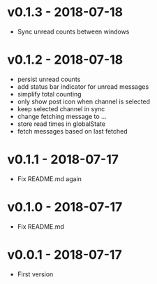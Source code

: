 # v0.1.3 - 2018-07-18
- Sync unread counts between windows

# v0.1.2 - 2018-07-18
- persist unread counts
- add status bar indicator for unread messages
- simplify total counting
- only show post icon when channel is selected
- keep selected channel in sync
- change fetching message to ...
- store read times in globalState
- fetch messages based on last fetched

# v0.1.1 - 2018-07-17
- Fix README.md again

# v0.1.0 - 2018-07-17
- Fix README.md

# v0.0.1 - 2018-07-17
- First version